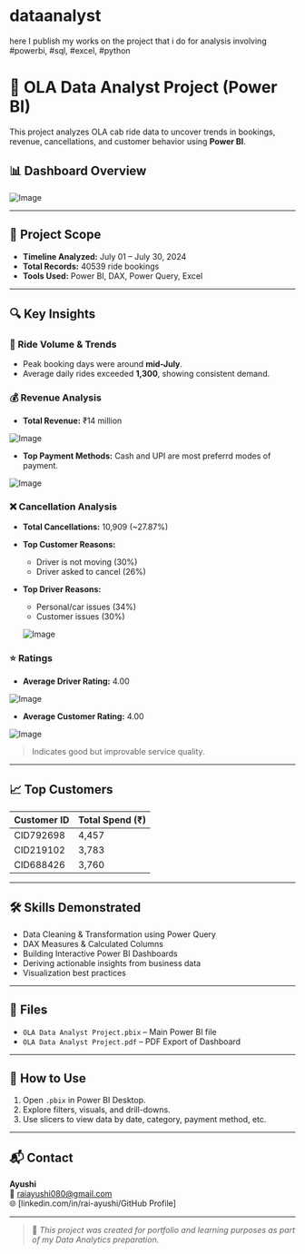 # dataanalyst
here I publish my works on the project that i do for analysis involving #powerbi, #sql, #excel, #python

# 🚕 OLA Data Analyst Project (Power BI)

This project analyzes OLA cab ride data to uncover trends in bookings, revenue, cancellations, and customer behavior using **Power BI**.

## 📊 Dashboard Overview

![Image](https://github.com/user-attachments/assets/1e797206-dd7a-4b71-bce3-f059642b6905)



---

## 📁 Project Scope

- **Timeline Analyzed:** July 01 – July 30, 2024  
- **Total Records:** 40539 ride bookings  
- **Tools Used:** Power BI, DAX, Power Query, Excel

---

## 🔍 Key Insights

### 🚖 Ride Volume & Trends
- Peak booking days were around **mid-July**.
- Average daily rides exceeded **1,300**, showing consistent demand.

### 💰 Revenue Analysis
- **Total Revenue:** ₹14 million  

![Image](https://github.com/user-attachments/assets/1eecfecf-a0bc-4622-b40b-1cba9b699b1a)

- **Top Payment Methods:** Cash and UPI are most preferrd modes of payment.

![Image](https://github.com/user-attachments/assets/2e13156b-e912-4749-af39-7449d408ff4f)

### ❌ Cancellation Analysis
- **Total Cancellations:** 10,909 (~27.87%)
- **Top Customer Reasons:**
  - Driver is not moving (30%)
  - Driver asked to cancel (26%)
- **Top Driver Reasons:**
  - Personal/car issues (34%)
  - Customer issues (30%)

  ![Image](https://github.com/user-attachments/assets/1b5045ef-c193-4480-ad65-7bdad270a325)

### ⭐ Ratings
- **Average Driver Rating:** 4.00 

![Image](https://github.com/user-attachments/assets/8c1bc6e5-c1ff-493c-923a-83dbe9c2d10b)

- **Average Customer Rating:** 4.00 

![Image](https://github.com/user-attachments/assets/19ea0788-65a8-4882-adfd-39d10f4d499c) 

  > Indicates good but improvable service quality.

---

## 📈 Top Customers

| Customer ID | Total Spend (₹) |
|-------------|-----------------|
| CID792698   | 4,457           |
| CID219102   | 3,783           |
| CID688426   | 3,760           |

---

## 🛠️ Skills Demonstrated

- Data Cleaning & Transformation using Power Query
- DAX Measures & Calculated Columns
- Building Interactive Power BI Dashboards
- Deriving actionable insights from business data
- Visualization best practices

---

## 📁 Files

- `OLA Data Analyst Project.pbix` – Main Power BI file
- `OLA Data Analyst Project.pdf` – PDF Export of Dashboard

---

## 📌 How to Use

1. Open `.pbix` in Power BI Desktop.
2. Explore filters, visuals, and drill-downs.
3. Use slicers to view data by date, category, payment method, etc.

---

## 📬 Contact

**Ayushi**  
📧 raiayushi080@gmail.com  
🌐 [linkedin.com/in/rai-ayushi/GitHub Profile]

---

> 📌 *This project was created for portfolio and learning purposes as part of my Data Analytics preparation.*
